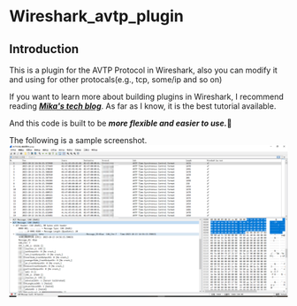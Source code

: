 # Wireshark_avtp_plugin
## Introduction
This is a plugin for the AVTP Protocol in Wireshark, also you can modify it and using for other protocals(e.g., tcp, some/ip and so on)  

If you want to learn more about building plugins in Wireshark, I recommend reading ***[Mika's tech blog](https://mika-s.github.io/wireshark/lua/dissector/2017/11/04/creating-a-wireshark-dissector-in-lua-1.html)***. As far as I know, it is the best tutorial available.  

And this code is built to be ***more flexible and easier to use.***🥰

The following is a sample screenshot.
![demo_screenshoot](demo.png)
